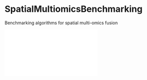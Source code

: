# SpatialMultiomicsBenchmarking
Benchmarking algorithms for spatial multi-omics fusion

![Local Image](./Framework/FrameWork.pdf)